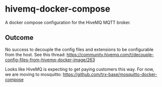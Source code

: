 # hivemq-docker-compose
A docker compose configuration for the HiveMQ MQTT broker. 

## Outcome

No success to decouple the config files and extensions to be configurable from the host. See this thread: https://community.hivemq.com/t/decouple-config-files-from-hivemq-docker-image/263

Looks like HiveMQ is expecting to get paying customers this way. For now, we are moving to mosquitto: https://github.com/trx-base/mosquitto-docker-compose
